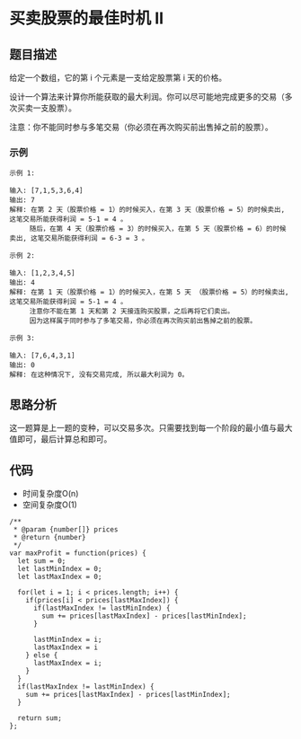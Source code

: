 # 买卖股票的最佳时机 II

## 题目描述
给定一个数组，它的第 i 个元素是一支给定股票第 i 天的价格。

设计一个算法来计算你所能获取的最大利润。你可以尽可能地完成更多的交易（多次买卖一支股票）。

注意：你不能同时参与多笔交易（你必须在再次购买前出售掉之前的股票）。

### 示例
```
示例 1:

输入: [7,1,5,3,6,4]
输出: 7
解释: 在第 2 天（股票价格 = 1）的时候买入，在第 3 天（股票价格 = 5）的时候卖出, 这笔交易所能获得利润 = 5-1 = 4 。
     随后，在第 4 天（股票价格 = 3）的时候买入，在第 5 天（股票价格 = 6）的时候卖出, 这笔交易所能获得利润 = 6-3 = 3 。

示例 2:

输入: [1,2,3,4,5]
输出: 4
解释: 在第 1 天（股票价格 = 1）的时候买入，在第 5 天 （股票价格 = 5）的时候卖出, 这笔交易所能获得利润 = 5-1 = 4 。
     注意你不能在第 1 天和第 2 天接连购买股票，之后再将它们卖出。
     因为这样属于同时参与了多笔交易，你必须在再次购买前出售掉之前的股票。

示例 3:

输入: [7,6,4,3,1]
输出: 0
解释: 在这种情况下, 没有交易完成, 所以最大利润为 0。
```

## 思路分析
这一题算是上一题的变种，可以交易多次。只需要找到每一个阶段的最小值与最大值即可，最后计算总和即可。

## 代码
- 时间复杂度O(n)
- 空间复杂度O(1)

```
/**
 * @param {number[]} prices
 * @return {number}
 */
var maxProfit = function(prices) {
  let sum = 0;
  let lastMinIndex = 0;
  let lastMaxIndex = 0;

  for(let i = 1; i < prices.length; i++) {
    if(prices[i] < prices[lastMaxIndex]) {
      if(lastMaxIndex != lastMinIndex) {
        sum += prices[lastMaxIndex] - prices[lastMinIndex];
      }

      lastMinIndex = i;
      lastMaxIndex = i
    } else {
      lastMaxIndex = i;
    }
  }
  if(lastMaxIndex != lastMinIndex) {
    sum += prices[lastMaxIndex] - prices[lastMinIndex];
  }

  return sum;
};
```
